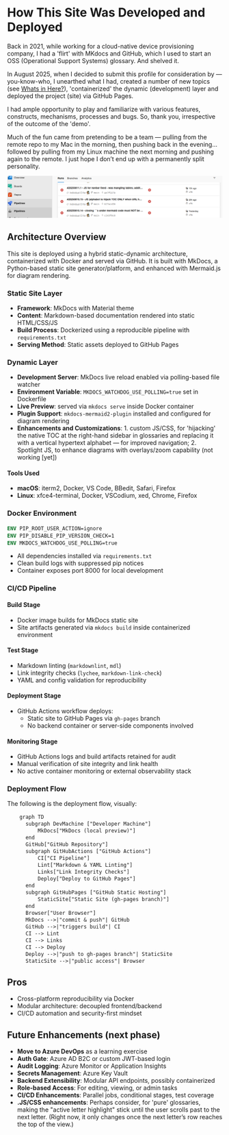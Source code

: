 # How This Site Was Developed and Deployed

Back in 2021, while working for a cloud-native device provisioning company, I had a 'flirt' with MKdocs and GitHub, which I used to start an OSS (Operational Support Systems) glossary. And shelved it.

In August 2025, when I decided to submit this profile for consideration by — you-know-who, I unearthed what I had, created a number of new topics (see [Whats in Here?](whatsinhere.md)), 'containerized' the dynamic (development) layer and deployed the project (site) via GitHub Pages.

I had ample opportunity to play and familiarize with various features, constructs, mechanisms, processes and bugs. So, thank you, irrespective of the outcome of the 'demo'.

Much of the fun came from pretending to be a team — pulling from the remote repo to my Mac in the morning, then pushing back in the evening... followed by pulling from my Linux machine the next morning and pushing again to the remote. I just hope I don’t end up with a permanently split personality.

![](img/screenshot-azure-devops.png)

## Architecture Overview

This site is deployed using a hybrid static-dynamic architecture, containerized with Docker and served via GitHub. It is built with MkDocs, a Python-based static site generator/platform, and enhanced with Mermaid.js for diagram rendering.

### Static Site Layer

- **Framework**: MkDocs with Material theme
- **Content**: Markdown-based documentation rendered into static HTML/CSS/JS
- **Build Process**: Dockerized using a reproducible pipeline with `requirements.txt`
- **Serving Method**: Static assets deployed to GitHub Pages

### Dynamic Layer

- **Development Server**: MkDocs live reload enabled via polling-based file watcher
- **Environment Variable**: `MKDOCS_WATCHDOG_USE_POLLING=true` set in Dockerfile
- **Live Preview**: served via `mkdocs serve` inside Docker container
- **Plugin Support**: `mkdocs-mermaid2-plugin` installed and configured for diagram rendering
- **Enhancements and Customizations**: 1. custom JS/CSS, for 'hijacking' the native TOC at the right-hand sidebar in glossaries and replacing it with a vertical hypertext alphabet — for improved navigation; 2. Spotlight JS, to enhance diagrams with overlays/zoom capability (not working \[yet])

#### Tools Used

- **macOS**: iterm2, Docker, VS Code, BBedit, Safari, Firefox
- **Linux**: xfce4-terminal, Docker, VSCodium, xed, Chrome, Firefox

### Docker Environment

```Dockerfile
ENV PIP_ROOT_USER_ACTION=ignore
ENV PIP_DISABLE_PIP_VERSION_CHECK=1
ENV MKDOCS_WATCHDOG_USE_POLLING=true
```

- All dependencies installed via `requirements.txt`
- Clean build logs with suppressed pip notices
- Container exposes port 8000 for local development

### CI/CD Pipeline

#### Build Stage

- Docker image builds for MkDocs static site
- Site artifacts generated via `mkdocs build` inside containerized environment

#### Test Stage

- Markdown linting (`markdownlint`, `mdl`)
- Link integrity checks (`lychee`, `markdown-link-check`)
- YAML and config validation for reproducibility

#### Deployment Stage

- GitHub Actions workflow deploys:
  - Static site to GitHub Pages via `gh-pages` branch  
  - No backend container or server-side components involved

#### Monitoring Stage

- GitHub Actions logs and build artifacts retained for audit
- Manual verification of site integrity and link health
- No active container monitoring or external observability stack

### Deployment Flow

The following is the deployment flow, visually:  


```mermaid
    graph TD
      subgraph DevMachine ["Developer Machine"]
          MkDocs["MkDocs (local preview)"]
      end
      GitHub["GitHub Repository"]
      subgraph GitHubActions ["GitHub Actions"]
          CI["CI Pipeline"]
          Lint["Markdown & YAML Linting"]
          Links["Link Integrity Checks"]
          Deploy["Deploy to GitHub Pages"]
      end
      subgraph GitHubPages ["GitHub Static Hosting"]
          StaticSite["Static Site (gh-pages branch)"]
      end
      Browser["User Browser"]
      MkDocs -->|"commit & push"| GitHub
      GitHub -->|"triggers build"| CI
      CI --> Lint
      CI --> Links
      CI --> Deploy
      Deploy -->|"push to gh-pages branch"| StaticSite
      StaticSite -->|"public access"| Browser
```

## Pros

- Cross-platform reproducibility via Docker
- Modular architecture: decoupled frontend/backend
- CI/CD automation and security-first mindset

## Future Enhancements (next phase)

- **Move to Azure DevOps** as a learning exercise
- **Auth Gate**: Azure AD B2C or custom JWT-based login
- **Audit Logging**: Azure Monitor or Application Insights
- **Secrets Management**: Azure Key Vault
- **Backend Extensibility**: Modular API endpoints, possibly containerized
- **Role-based Access**: For editing, viewing, or admin tasks
- **CI/CD Enhancements**: Parallel jobs, conditional stages, test coverage
- **.JS/CSS enhancements**: Perhaps consider, for 'pure' glossaries, making the "active letter highlight" stick until the user scrolls past to the next letter. (Right now, it only changes once the next letter’s row reaches the top of the view.)
